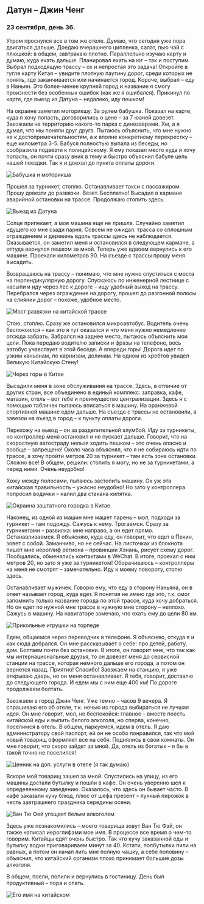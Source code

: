 ## Датун – Джин Ченг

### 23 сентября, день 36.

Утром проснулся все в том же отеле. Думаю, что сегодня уже пора двигаться дальше. Доедаю вчерашнего ципленка, салат, пью чай с плюшкой: в общем, завтракаю плотно. Параллельно изучаю карту и думаю, куда ехать дальше. Планировал ехать на юг – так и поступим. Выбрал подходящую трассу – ох и непростая это задача! Откройте в гугле карту Китая – увидите плотную паутину дорог, среди которых не понять, где заканчивается или начинается город. Короче, выбрал – еду в Наньян. Это более-менее крупняй город и название я смогу произнести без особенных ошибок (как же я ошибался). Прикинул по карте, где выезд из Датуна – недалеко, иду пешком!

На окраине заметил моторикшу. За рулем бабушка. Показал на карте, куда я хочу попасть, договорились о цене – за 7 юаней довезет. Заезжаем на территорию какого-то парка с динозаврами. Хм, а я думал, что мы поняли друг друга. Пытаюсь объяснить, что мне нужно не к достопримечательностям, а к вполне конкретному перекрестку – еще километра 3-5. Бабуся полностью выпала из беседы, но сообразила подвезти к полицейскому. Я ему показал место куда я хочу попасть, он почти сразу вник в тему и быстро объяснил бабуле цель нашей поездки. Так я и доехал до пункта оплаты дороги.

![Бабушка и моторикша](../images/IMG_20180923_095938.jpg)

Прошел за турникет, стоплю. Останавливает такси с пассажиром. Прошу довезти до развязки. Везет. Бесплатно! Высадил в кармане аварийной остановки на трассе. Продолжаю стопить здесь.

![Выезд из Датуна](../images/IMG_20180923_103146.jpg)

Солце припекает, а моя машина еще не пришла. Случайно заметил идущего ко мне сзади парня. Совсем не ожидал: трасса со сплошным ограждением и деревень вдоль трассы здесь не наблюдается. Оказывается, он заметил меня и остановился в следующем кармане, а оттуда вернулся пешком за мной. Теперь уже вдвоем вернулись к его машине. Проехали километров 90. На съезде с трассы прошу меня высадить.

Возвращаюсь на трассу – понимаю, что мне нужно спуститься с моста на перпендикулярную дорогу. Спускаюсь по инженерной лестнице с насыпи и иду через лес к дороге – ищу удобный выход на трассу. Перебрался через ограждение на дорогу, прошел до разгонной полосы на слиянии дорог – похоже, удобное место.

![Мост развязки на китайской трассе](../images/IMG_20180923_114406.jpg)

Стою, стоплю. Сразу же остановился микроавтобус. Водитель очень беспокоился – как это я тут оказался и что меня нужно немедленно отсюда забрать. Забрался на заднее место, пытаюсь объяснить мои цели. Пока передаю водителю записки и фразы на телефоне, весь автобус учавствует в этой беседе. А впереди горы! Дорога идет по узким каньонам, по карнизам, долинам. На одном из хребтов увидел Великую Китайскую Стену!

![Через горы в Китае](../images/IMG_20180923_121017.jpg)

Высадили меня в зоне обслуживания на трассе. Здесь, в отличие от других стран, все объединено в единый комплекс: заправка, кафе, магазин, отель – вот тебе и преимущество централизации. Здесь я с помощью табличек пытаюсь вписаться в машину. На оранжевой спортивной машине едем дальше. На съезде с трассы не остановили, а завезли на въезд в город – к пункту оплаты дороги.

Перехожу на выезд – он за разделительной клумбой. Иду за турникеты, но контроллер меня остановил и не пускает дальше. Говорит, что на скоростную автостраду нельзя ходить пешком – это очень опасно и вообще – запрещено! Около часа объяснял, что я не собираюсь идти по трассе, а хочу пройти метров 20 за турникет – там есть зона остановки. Сложно все! В общем, решили: стопить я могу, но не за турникетами, а перед ними. Очень неудобно!

Хожу между полосами, пытаюсь застопить машину. Ох уж эта китайская правильность – ужасно неудобно! Но зато у контроллера попросил водички – налил два стакана кипятка.

![Окраина заштатного городка в Китае](../images/IMG_20180923_141540.jpg)

Наконец, из одной из машин мне машет парень – мол, подходи за турникет – там подожду. Сажусь к нему. Трогаемся. Сразу за турникетами – развилка: мне направо, а он едет прямо. Останавливаемся. Я объясняю, куда еду, он говорит, что едет в Пекин, зовет с собой. Заманчиво, но не сейчас. На листочках из блокнота пишет мне иероглиф региона – провинции Хэнань, рисует схему дорог. Пообщались, обменялись контактами в WeChat. В итоге, проехал с ним метров 20, но зато я уже за турникетом! Оборачиваюсь – контроллеры на меня не смотрят – замечательно. Иду к моему повороту, стопю здесь.

Останавливает мужичек. Говорю ему, что еду в сторону Наньяна, он в ответ называет город, куда едет. Я понятия не имею где это, т.к. смог запомнить только название города по этой трассе, куда хочу добраться. Но он едет по нужной мне трассе в нужную мне сторону – неплохо. Сажусь в машину. На навигаторе замечаю, что ехать ему до цели 80 км.

![Прикольные игрушки на торпеде](../images/IMG_20180923_160530.jpg)

Едем, общаемся через переводчик в телефоне. Я объясняю, откуда я и как сюда добрался. Он мне рассказывает о себе: про детей, работу, дом. Болтаем почти без остановки. В итоге, он говорит мне, что так как мы интернациональные друзья, то он довезет меня до сервисной станции на трассе, которая немного дальше его города, а потом он вернется назад. Приятно! Спасибо! Заезжаем на станцию, я уже открываю дверь, но он меня останавливает. Я тебя, говорит, доставлю до следующего города. И едем мы с ним еще 400 км! По дороге продолжаем болтать.

Заезжаем в город Джин Ченг. Уже темно – часов 9 вечера. Я спрашиваю его об отеле, т.к. ночью из города выбираться не лучшая идея. Он мне говорит, мол, не беспокойся: главное – вместе поесть китайской еды и выпить белого алкоголя, но сперва, конечно, поселимся в отель. В общем, паркуемся, идем в отель. Я даю администратору свой паспорт, ей он не особо понравился, так что мой новый товарищ оформляет все на себя. Поднялись в свои комнаты. Он мне говорит, что скоро зайдет за мной. Да, отель из богатых – я бы в такой точно не поселился!

![Ценник на доп. услуги в отеле (я так думаю)](../images/IMG_20180923_233906.jpg)

Вскоре мой товарищ зашел за мной. Спустились на улицу, из его машины достали бутылку и пошли в кафе. Он очень уверенно шел к определенному заведению. Оказалось, что здесь он бывает часто. В кафе заказали кучу блюд, плюс от шефа презент – лунный пирожок в честь завтрашнего праздника середины осени.

![Ван Тю Фей угощает белым алкоголем](../images/IMG_20180923_221908.jpg)

Здесь уже познакомились – моего товарища зовут Ван Тю Фэй, он также написал иероглифами мое имя. В процессе все время о чем-то говорим. Китайцы едят очень быстро. Так что кучу заказанной еды и бутылку водки приговариваем минут за 40. Кстати, полбутылки пили на равных, а потом он начал лить мне полную чашку, а себе половину – объяснил, что китайский организм плохо принимает большие дозы алкоголя.

В общем, поели, попили и вернулись в гостиницу. День был продуктивный – пора и спать.

![Его имя на китайском](../images/IMG_20180924_083805.jpg)
